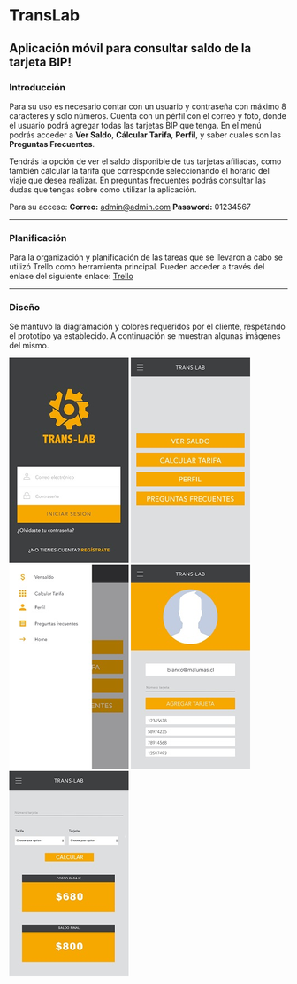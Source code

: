 # TransLab 
## Aplicación móvil para consultar saldo de la tarjeta BIP!

### Introducción
Para su uso es necesario contar con un usuario y contraseña con máximo 8 caracteres y solo números. Cuenta con un pérfil con el correo y foto, donde el usuario podrá agregar todas las tarjetas BIP que tenga. 
En el menú podrás acceder a **Ver Saldo**, **Cálcular Tarifa**, **Perfil**, y saber cuales son las **Preguntas Frecuentes**. 

Tendrás la opción de ver el saldo disponible de tus tarjetas afiliadas, como también cálcular la tarifa que corresponde seleccionando el horario del viaje que desea realizar. 
En preguntas frecuentes podrás consultar las dudas que tengas sobre como utilizar la aplicación. 

Para su acceso:
**Correo:** admin@admin.com
**Password:** 01234567 

*******************************************************************************************************************

### Planificación

Para la organización y planificación de las tareas que se llevaron a cabo se utilizó Trello como herramienta principal. Pueden acceder a través del enlace del siguiente enlace: [Trello](https://trello.com/invite/b/w9r6EmM0/f1b7420b1b82f8ed3b917410ec23d72c/track-translab20)

*********************************************************************************************************************

### Diseño

Se mantuvo la diagramación y colores requeridos por el cliente, respetando el prototipo ya establecido. A continuación se muestran algunas imágenes del mismo. 

![Login](/assets/prototipo/inicio.jpg)
![Home](/assets/prototipo/opciones.jpg)
![Menú](/assets/prototipo/menu-lateral.jpg)
![Pérfil](/assets/prototipo/opcion-perfil.jpg)
![Cálcular Tarifa](/assets/prototipo/opcion-calcular2.jpg)



